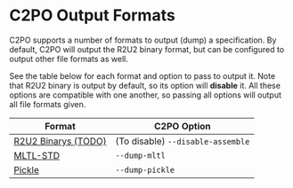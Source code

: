 # C2PO Output Formats
C2PO supports a number of formats to output (dump) a specification. By default, C2PO will output the R2U2 binary format, but can be configured to output other file formats as well.

See the table below for each format and option to pass to output it. Note that R2U2 binary is output by default, so its option will **disable** it. All these options are compatible with one another, so passing all options will output all file formats given.

| Format | C2PO Option |
|--------|-------------|
| [R2U2 Binarys (TODO)](./) | (To disable) `--disable-assemble` |
| [MLTL-STD](./mltl_std.md) | `--dump-mltl` |
| [Pickle](https://docs.python.org/3/library/pickle.html) | `--dump-pickle` |


